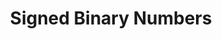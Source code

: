 ---
title: Signed Binary Numbers
nav_order: 3
layout: default
parent: Binary Basics
grand_parent: 🔲 x86 Assembly NASM
---